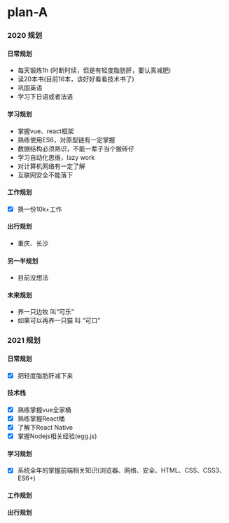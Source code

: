 # plan-A
### 2020 规划
#### 日常规划
* 每天锻炼1h (时断时续，但是有轻度脂肪肝，要认真减肥)
* 读20本书(目前16本，该好好看看技术书了)
* 巩固英语
* 学习下日语或者法语
#### 学习规划
* 掌握vue、react框架
* 熟练使用ES6，对原型链有一定掌握
* 数据结构必须熟识，不能一辈子当个搬砖仔
* 学习自动化思维，lazy work
* 对计算机网络有一定了解
* 互联网安全不能落下
#### 工作规划
- [x] 换一份10k+工作  
#### 出行规划
* 重庆、长沙
#### 另一半规划
* 目前没想法  
#### 未来规划
* 养一只边牧 叫“可乐”
* 如果可以再养一只猫 叫 “可口”


### 2021 规划
#### 日常规划
- [x] 把轻度脂肪肝减下来
#### 技术栈
- [x] 熟练掌握vue全家桶
- [x] 熟练掌握React桶
- [x] 了解下React Native
- [x] 掌握Nodejs相关经验(egg.js)
#### 学习规划
- [x] 系统全年的掌握前端相关知识(浏览器、网络、安全、HTML、CSS、CSS3、ES6+)

#### 工作规划

#### 出行规划

